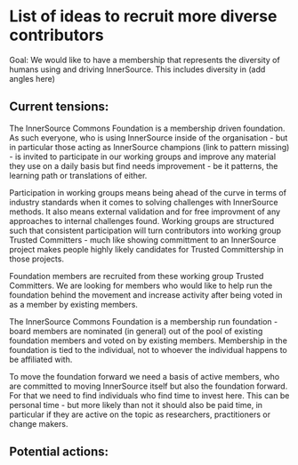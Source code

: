# List of ideas to recruit more diverse contributors

Goal: We would like to have a membership that represents the diversity of humans using and driving InnerSource. This includes diversity in (add angles here)

## Current tensions:

The InnerSource Commons Foundation is a membership driven foundation. As such everyone, who is using InnerSource inside of the organisation - but in particular those acting as InnerSource champions (link to pattern missing) - is invited to participate in our working groups and improve any material they use on a daily basis but find needs improvement - be it patterns, the learning path or translations of either.

Participation in working groups means being ahead of the curve in terms of industry standards when it comes to solving challenges with InnerSource methods. It also means external validation and for free improvment of any approaches to internal challenges found. Working groups are structured such that consistent participation will turn contributors into working group Trusted Committers - much like showing committment to an InnerSource project makes people highly likely candidates for Trusted Committership in those projects.

Foundation members are recruited from these working group Trusted Committers. We are looking for members who would like to help run the foundation behind the movement and increase activity after being voted in as a member by existing members.

The InnerSource Commons Foundation is a membership run foundation - board members are nominated (in general) out of the pool of existing foundation members and voted on by existing members. Membership in the foundation is tied to the individual, not to whoever the individual happens to be affiliated with.

To move the foundation forward we need a basis of active members, who are committed to moving InnerSource itself but also the foundation forward. For that we need to find individuals who find time to invest here. This can be personal time - but more likely than not it should also be paid time, in particular if they are active on the topic as researchers, practitioners or change makers.

## Potential actions:
